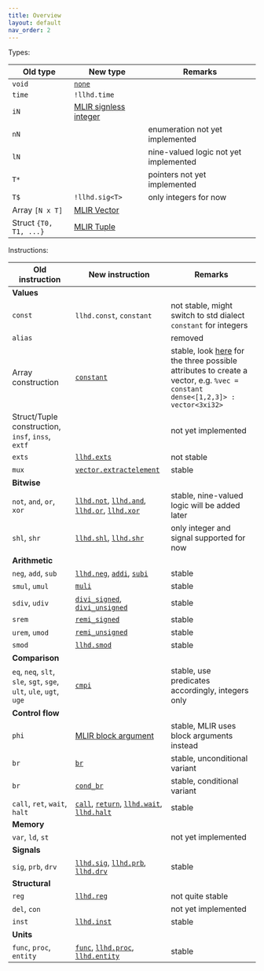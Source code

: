 ```yaml
---
title: Overview
layout: default
nav_order: 2
---
```


Types:

| Old type | New type | Remarks |
|-----------------|-----------------|---------|
| `void` | [`none`](https://mlir.llvm.org/docs/LangRef/#none-type) | |
| `time` | `!llhd.time` | |
| `iN` | [MLIR signless integer](https://mlir.llvm.org/docs/LangRef/#integer-type) | |
| `nN` | | enumeration not yet implemented |
| `lN` | | nine-valued logic not yet implemented |
| `T*` | | pointers not yet implemented |
| `T$` | `!llhd.sig<T>` | only integers for now |
| Array `[N x T]` | [MLIR Vector](https://mlir.llvm.org/docs/LangRef/#vector-type) | |
| Struct `{T0, T1, ...}` | [MLIR Tuple](https://mlir.llvm.org/docs/LangRef/#tuple-type) | |

Instructions:

| Old instruction | New instruction | Remarks |
|-----------------|-----------------|---------|
| **Values** | | |
| `const` | `llhd.const`, `constant` | not stable, might switch to std dialect `constant` for integers |
| `alias` | | removed |
| Array construction | [`constant`](https://mlir.llvm.org/docs/Dialects/Standard/#stdconstant-constantop) | stable, look [here](https://mlir.llvm.org/docs/LangRef/#elements-attributes) for the three possible attributes to create a vector, e.g. `%vec = constant dense<[1,2,3]> : vector<3xi32>` |
| Struct/Tuple construction, `insf`, `inss`, `extf` | | not yet implemented |
| `exts` | [`llhd.exts`](https://rodonisi.github.io/llhd-docs/docs/LLHDOps.html#llhdexts-llhdextsop) | not stable |
| `mux` | [`vector.extractelement`](https://mlir.llvm.org/docs/Dialects/Vector/#vectorextractelement-vectorextractelementop) | stable |
| **Bitwise** | | |
| `not`, `and`, `or`, `xor` | [`llhd.not`](https://rodonisi.github.io/llhd-docs/docs/LLHDOps.html#llhdnot-llhdnotop), [`llhd.and`](https://rodonisi.github.io/llhd-docs/docs/LLHDOps.html#llhdand-llhdandop), [`llhd.or`](https://rodonisi.github.io/llhd-docs/docs/LLHDOps.html#llhdor-llhdorop), [`llhd.xor`](https://rodonisi.github.io/llhd-docs/docs/LLHDOps.html#llhdxor-llhdxorop) | stable, nine-valued logic will be added later |
| `shl`, `shr` | [`llhd.shl`](https://rodonisi.github.io/llhd-docs/docs/LLHDOps.html#llhdshl-llhdshlop), [`llhd.shr`](https://rodonisi.github.io/llhd-docs/docs/LLHDOps.html#llhdshr-llhdshrop) | only integer and signal supported for now |
| **Arithmetic** | | |
| `neg`, `add`, `sub` | [`llhd.neg`](https://rodonisi.github.io/llhd-docs/docs/LLHDOps.html#llhdneg-llhdnegop), [`addi`](https://mlir.llvm.org/docs/Dialects/Standard/#stdaddi-addiop), [`subi`](https://mlir.llvm.org/docs/Dialects/Standard/#stdsubi-subiop) | stable |
| `smul`, `umul` | [`muli`](https://mlir.llvm.org/docs/Dialects/Standard/#stdmuli-muliop) | stable |
| `sdiv`, `udiv` | [`divi_signed`](https://mlir.llvm.org/docs/Dialects/Standard/#stddivi_signed-signeddiviop), [`divi_unsigned`](https://mlir.llvm.org/docs/Dialects/Standard/#stddivi_unsigned-unsigneddiviop) | stable |
| `srem` | [`remi_signed`](https://mlir.llvm.org/docs/Dialects/Standard/#stdremi_signed-signedremiop) | stable |
| `urem`, `umod` | [`remi_unsigned`](https://mlir.llvm.org/docs/Dialects/Standard/#stdremi_unsigned-unsignedremiop) | stable |
| `smod` | [`llhd.smod`](https://rodonisi.github.io/llhd-docs/docs/LLHDOps.html#llhdsmod-llhdsmodop) | stable |
| **Comparison** | | |
| `eq`, `neq`, `slt`, `sle`, `sgt`, `sge`, `ult`, `ule`, `ugt`, `uge` | [`cmpi`](https://mlir.llvm.org/docs/Dialects/Standard/#stdcmpi-cmpiop) | stable, use predicates accordingly, integers only |
| **Control flow** | | |
| `phi` | [MLIR block argument](https://mlir.llvm.org/docs/LangRef/#blocks) | stable, MLIR uses block arguments instead |
| `br` | [`br`](https://mlir.llvm.org/docs/Dialects/Standard/#stdbr-branchop) | stable, unconditional variant |
| `br` | [`cond_br`](https://mlir.llvm.org/docs/Dialects/Standard/#stdcond_br-condbranchop) | stable, conditional variant |
| `call`, `ret`, `wait`, `halt` | [`call`](https://mlir.llvm.org/docs/Dialects/Standard/#stdcall-callop), [`return`](https://mlir.llvm.org/docs/Dialects/Standard/#stdreturn-returnop), [`llhd.wait`](https://rodonisi.github.io/llhd-docs/docs/LLHDOps.html#llhdwait-llhdwaitop), [`llhd.halt`](https://rodonisi.github.io/llhd-docs/docs/LLHDOps.html#llhdhalt-llhdhaltop) | stable |
| **Memory** | | |
| `var`, `ld`, `st` | | not yet implemented |
| **Signals** | | |
| `sig`, `prb`, `drv` | [`llhd.sig`](https://rodonisi.github.io/llhd-docs/docs/LLHDOps.html#llhdsig-llhdsigop), [`llhd.prb`](https://rodonisi.github.io/llhd-docs/docs/LLHDOps.html#llhdprb-llhdprbop), [`llhd.drv`](https://rodonisi.github.io/llhd-docs/docs/LLHDOps.html#llhddrv-llhddrvop) | stable |
| **Structural** | | |
| `reg` | [`llhd.reg`](https://rodonisi.github.io/llhd-docs/docs/LLHDOps.html#llhdreg-llhdregop) | not quite stable |
| `del`, `con` | | not yet implemented |
| `inst` | [`llhd.inst`](https://rodonisi.github.io/llhd-docs/docs/LLHDOps.html#llhdinst-llhdinstop) | stable |
| **Units** | | |
| `func`, `proc`, `entity` | [`func`](https://mlir.llvm.org/docs/LangRef/#functions), [`llhd.proc`](https://rodonisi.github.io/llhd-docs/docs/LLHDOps.html#llhdproc-llhdprocop), [`llhd.entity`](https://rodonisi.github.io/llhd-docs/docs/LLHDOps.html#llhdentity-llhdentitoyop) | stable |